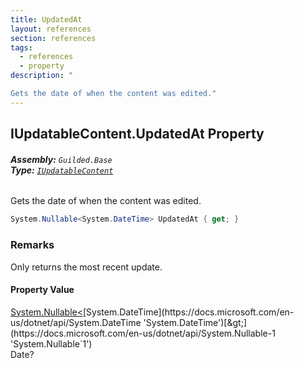 ```yaml
---
title: UpdatedAt
layout: references
section: references
tags:
  - references
  - property
description: "

Gets the date of when the content was edited."
---
```


## IUpdatableContent.UpdatedAt Property
###### **Assembly:** `Guilded.Base`<br/>**Type:** [`IUpdatableContent`](IUpdatableContent.md 'Guilded.Base.Content.IUpdatableContent')

Gets the date of when the content was edited.

```csharp
System.Nullable<System.DateTime> UpdatedAt { get; }
```

### Remarks
  
Only returns the most recent update.

#### Property Value
[System.Nullable&lt;](https://docs.microsoft.com/en-us/dotnet/api/System.Nullable-1 'System.Nullable`1')[System.DateTime](https://docs.microsoft.com/en-us/dotnet/api/System.DateTime 'System.DateTime')[&gt;](https://docs.microsoft.com/en-us/dotnet/api/System.Nullable-1 'System.Nullable`1')  
Date?